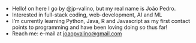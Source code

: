 - Hello! on here I go by @jp-valino, but my real name is João Pedro.
- Interested in full-stack coding, web-development, AI and ML
- I’m currently learning Python, Java, R and Javascript as my first contact points to programming and have been loving doing so thus far!
- Reach me: e-mail at joaopvalino@gmail.com

<!---
jp-valino/jp-valino is a ✨ special ✨ repository because its `README.md` (this file) appears on your GitHub profile.
You can click the Preview link to take a look at your changes.
--->
